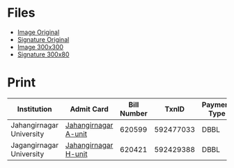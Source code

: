 # Files

-  [Image Original](https://raw.githubusercontent.com/ionixftw/admission/master/Ayon4.jpg)
- [Signature Original](https://raw.githubusercontent.com/ionixftw/admission/master/20160831_002313.jpg)
- [Image 300x300](https://raw.githubusercontent.com/ionixftw/admission/master/Ayon-300x300.jpg)
- [Signature 300x80](https://raw.githubusercontent.com/ionixftw/admission/master/signature-300x80.jpg)

# Print


|Institution|Admit Card|Bill Number|TxnID|Payment Type|
|---|---|---|---|---|
|Jahangirnagar University| [Jahangirnagar A-unit](https://raw.githubusercontent.com/ionixftw/admission/master/admit-card-a-unit-jahangirnagar.pdf)|620599|592477033|DBBL|
|Jagangirnagar University| [Jahangirnagar H-unit](https://raw.githubusercontent.com/ionixftw/admission/master/admit-card-h-unit-jahangirnagar.pdf)|620421|592429388|DBBL|
